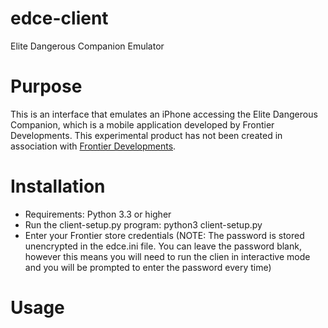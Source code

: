 # edce-client
Elite Dangerous Companion Emulator

# Purpose

This is an interface that emulates an iPhone accessing the Elite Dangerous Companion, which is a mobile application developed by Frontier Developments. This experimental product has not been created in association with [Frontier Developments](http://www.frontier.co.uk/).


# Installation

* Requirements: Python 3.3 or higher
* Run the client-setup.py program: python3 client-setup.py
* Enter your Frontier store credentials (NOTE: The password is stored unencrypted in the edce.ini file. You can leave the password blank, however this means you will need to run the clien in interactive mode and you will be prompted to enter the password every time)

# Usage



